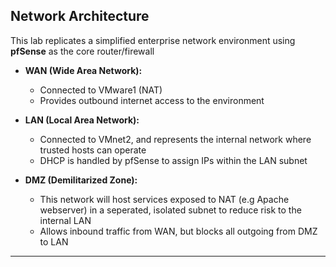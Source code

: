 ## Network Architecture

This lab replicates a simplified enterprise network environment using **pfSense** as the core router/firewall

- **WAN (Wide Area Network):**
  - Connected to VMware1 (NAT)
  - Provides outbound internet access to the environment

- **LAN (Local Area Network):**
  - Connected to VMnet2, and represents the internal network where trusted hosts can operate
  - DHCP is handled by pfSense to assign IPs within the LAN subnet
    
- **DMZ (Demilitarized Zone):** 
  - This network will host services exposed to NAT (e.g Apache webserver) in a seperated, isolated subnet to reduce risk to the internal LAN
  - Allows inbound traffic from WAN, but blocks all outgoing from DMZ to LAN
  
---


<!--
### 🏢 Purpose of Design

This structure emulates a **real-world enterprise network** where:

- **pfSense** acts as the central **security perimeter** and **routing device**
- **LAN** contains internal resources (such as servers, endpoints, or domain controllers)
- **WAN** simulates internet connectivity
- **DMZ** will serve as an isolated buffer zone for systems that need limited external access (e.g., HTTP/S or SSH from WAN)
-->
